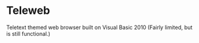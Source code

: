# Teleweb
Teletext themed web browser built on Visual Basic 2010
(Fairly limited, but is still functional.)
